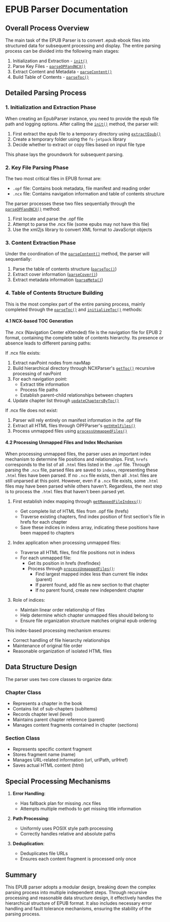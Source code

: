 # EPUB Parser Documentation

## Overall Process Overview

The main task of the EPUB Parser is to convert .epub ebook files into structured data for subsequent processing and display. The entire parsing process can be divided into the following main stages:

1. Initialization and Extraction - [`init()`](../src/lib/EpubParser.ts#L395)
2. Parse Key Files - [`parseOPFandNCX()`](../src/lib/EpubParser.ts#L415)
3. Extract Content and Metadata - [`parseContent()`](../src/lib/EpubParser.ts#L442)
4. Build Table of Contents - [`parseToc()`](../src/lib/EpubParser.ts#L449)

## Detailed Parsing Process

### 1. Initialization and Extraction Phase

When creating an EpubParser instance, you need to provide the epub file path and logging options. After calling the [`init()`](../src/lib/EpubParser.ts#L395) method, the parser will:

1. First extract the epub file to a temporary directory using [`extractEpub()`](../src/lib/EpubParser.ts#L406)
2. Create a temporary folder using the `fs-jetpack` library
3. Decide whether to extract or copy files based on input file type

This phase lays the groundwork for subsequent parsing.

### 2. Key File Parsing Phase

The two most critical files in EPUB format are:
- `.opf` file: Contains book metadata, file manifest and reading order
- `.ncx` file: Contains navigation information and table of contents structure

The parser processes these two files sequentially through the [`parseOPFandNCX()`](../src/lib/EpubParser.ts#L415) method:

1. First locate and parse the .opf file
2. Attempt to parse the .ncx file (some epubs may not have this file)
3. Use the xml2js library to convert XML format to JavaScript objects

### 3. Content Extraction Phase

Under the coordination of the [`parseContent()`](../src/lib/EpubParser.ts#L442) method, the parser will sequentially:

1. Parse the table of contents structure ([`parseToc()`](../src/lib/EpubParser.ts#L449))
2. Extract cover information ([`parseCover()`](../src/lib/EpubParser.ts#L442))
3. Extract metadata information ([`parseMeta()`](../src/lib/EpubParser.ts#L442))

### 4. Table of Contents Structure Building

This is the most complex part of the entire parsing process, mainly completed through the [`parseToc()`](../src/lib/EpubParser.ts#L449) and [`initializeToc()`](../src/lib/EpubParser.ts#L458) methods:

#### 4.1 NCX-based TOC Generation

The .ncx (Navigation Center eXtended) file is the navigation file for EPUB 2 format, containing the complete table of contents hierarchy. Its presence or absence leads to different parsing paths:

If .ncx file exists:
1. Extract navPoint nodes from navMap
2. Build hierarchical directory through NCXParser's [`getToc()`](../src/lib/EpubParser.ts#L163) recursive processing of navPoint
3. For each navigation point:
   - Extract title information
   - Process file paths
   - Establish parent-child relationships between chapters
4. Update chapter list through [`updateChaptersByToc()`](../src/lib/EpubParser.ts#L471)

If .ncx file does not exist:
1. Parser will rely entirely on manifest information in the .opf file
2. Extract all HTML files through OPFParser's [`getHtmlFiles()`](../src/lib/EpubParser.ts#L199)
3. Process unmapped files using [`processUnmappedFiles()`](../src/lib/EpubParser.ts#L207)

#### 4.2 Processing Unmapped Files and Index Mechanism

When processing unmapped files, the parser uses an important index mechanism to determine file positions and relationships. First, `hrefs` corresponds to the list of all `.html` files listed in the `.opf` file. Through parsing the `.ncx` file, parsed files are saved to `indexs`, representing these `.html` files have been parsed. If no `.ncx` file exists, then all `.html` files are still unparsed at this point. However, even if a `.ncx` file exists, some `.html` files may have been parsed while others haven't. Regardless, the next step is to process the `.html` files that haven't been parsed yet.

1. First establish index mapping through [`getMappedFileIndexs()`](../src/lib/EpubParser.ts#L481):
   - Get complete list of HTML files from .opf file (hrefs)
   - Traverse existing chapters, find index position of first section's file in hrefs for each chapter
   - Save these indices in indexs array, indicating these positions have been mapped to chapters

2. Index application when processing unmapped files:
   - Traverse all HTML files, find file positions not in indexs
   - For each unmapped file:
     - Get its position in hrefs (hrefIndex)
     - Process through [`processUnmappedFiles()`](../src/lib/EpubParser.ts#L466):
       * Find largest mapped index less than current file index (parent)
       * If parent found, add file as new section to that chapter
       * If no parent found, create new independent chapter

3. Role of indices:
   - Maintain linear order relationship of files
   - Help determine which chapter unmapped files should belong to
   - Ensure file organization structure matches original epub ordering

This index-based processing mechanism ensures:
- Correct handling of file hierarchy relationships
- Maintenance of original file order
- Reasonable organization of isolated HTML files

## Data Structure Design

The parser uses two core classes to organize data:

### Chapter Class
- Represents a chapter in the book
- Contains list of sub-chapters (subItems)
- Records chapter level (level)
- Maintains parent chapter reference (parent)
- Manages content fragments contained in chapter (sections)

### Section Class
- Represents specific content fragment
- Stores fragment name (name)
- Manages URL-related information (url, urlPath, urlHref)
- Saves actual HTML content (html)

## Special Processing Mechanisms

1. **Error Handling**:
   - Has fallback plan for missing .ncx files
   - Attempts multiple methods to get missing title information

2. **Path Processing**:
   - Uniformly uses POSIX style path processing
   - Correctly handles relative and absolute paths

3. **Deduplication**:
   - Deduplicates file URLs
   - Ensures each content fragment is processed only once

## Summary

This EPUB parser adopts a modular design, breaking down the complex parsing process into multiple independent steps. Through recursive processing and reasonable data structure design, it effectively handles the hierarchical structure of EPUB format. It also includes necessary error handling and fault tolerance mechanisms, ensuring the stability of the parsing process.
